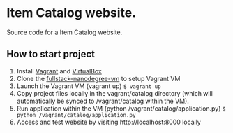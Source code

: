 # Item Catalog website.
Source code for a Item Catalog website.

## How to start project

1. Install [Vagrant](https://www.vagrantup.com/) and [VirtualBox](https://www.virtualbox.org/)
2. Clone the [fullstack-nanodegree-vm](http://github.com/udacity/fullstack-nanodegree-vm) to setup Vagrant VM
3. Launch the Vagrant VM (vagrant up)
```$ vagrant up```
4. Copy project files locally in the vagrant/catalog directory (which will automatically be synced to /vagrant/catalog within the VM).
5. Run application within the VM (python /vagrant/catalog/application.py)
```$ python /vagrant/catalog/application.py```
6. Access and test website by visiting http://localhost:8000 locally
